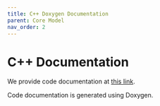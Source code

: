```yaml
---
title: C++ Doxygen Documentation
parent: Core Model
nav_order: 2
---
```


# C++ Documentation

We provide code documentation at [this link](). 

Code documentation is generated using Doxygen.